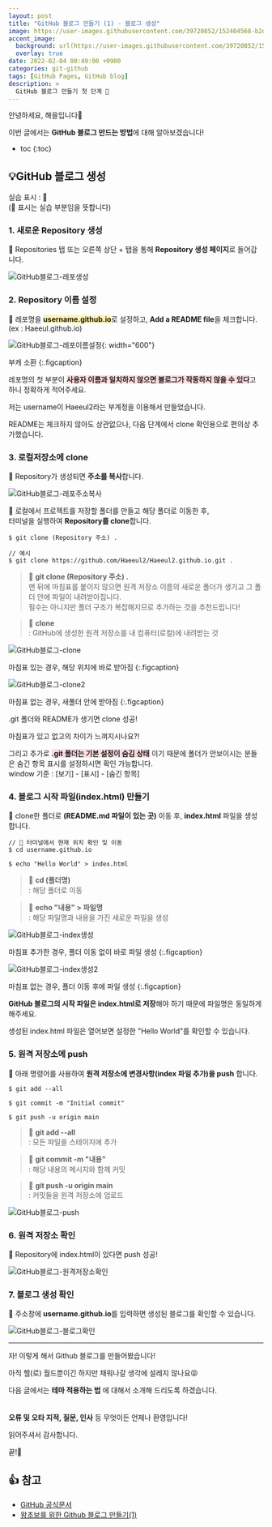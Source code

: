 ```yaml
---
layout: post
title: "GitHub 블로그 만들기 (1) - 블로그 생성"
image: https://user-images.githubusercontent.com/39720852/152404568-b2da4b99-b9b1-4bcb-8c94-a2fea473c9db.png
accent_image:
  background: url(https://user-images.githubusercontent.com/39720852/152405232-29b296d1-653c-4505-ad3c-07fd5a680d17.png) center/cover
  overlay: true
date: 2022-02-04 00:49:00 +0900
categories: git-github
tags: [GitHub Pages, GitHub blog]
description: >
  GitHub 블로그 만들기 첫 단계 🥨
---
```


안녕하세요, 해을입니다🦖

이번 글에서는 **GitHub 블로그 만드는 방법**에 대해 알아보겠습니다!

* toc
{:toc}

## 💡GitHub 블로그 생성

실습 표시 : 🥨  
(🥨 표시는 실습 부분임을 뜻합니다)

### 1. 새로운 Repository 생성

🥨 Repositories 탭 또는 오른쪽 상단 + 탭을 통해 **Repository 생성 페이지**로 들어갑니다.

![GitHub블로그-레포생성](https://user-images.githubusercontent.com/39720852/152359126-02f10610-6903-4e11-9535-656c5eafa768.png)

### 2. Repository 이름 설정

🥨 레포명을 <span style="background-color:#fff5b1">**username.github.io**</span>로 설정하고, **Add a README file**을 체크합니다.  
(ex : Haeeul.github.io)

![GitHub블로그-레포이름설정](https://user-images.githubusercontent.com/39720852/152364544-71e73390-ecf5-4c3a-bd94-a48d32a12a89.png){: width="600"}

부캐 소환
{:.figcaption}

레포명의 첫 부분이 <span style="background-color:#ffdce0">**사용자 이름과 일치하지 않으면 블로그가 작동하지 않을 수 있다**</span>고 하니 정확하게 적어주세요.

저는 username이 Haeeul2라는 부계정을 이용해서 만들었습니다.

README는 체크하지 않아도 상관없으나, 다음 단계에서 clone 확인용으로 편의상 추가했습니다.

### 3. 로컬저장소에 clone

🥨 Repository가 생성되면 **주소를 복사**합니다.

![GitHub블로그-레포주소복사](https://user-images.githubusercontent.com/39720852/152365904-ad2afccd-db91-4182-aa9b-5f467201374f.png)

🥨 로컬에서 프로젝트를 저장할 폴더를 만들고 해당 폴더로 이동한 후,  
터미널을 실행하여 **Repository를 clone**합니다.

```
$ git clone (Repository 주소) .

// 예시
$ git clone https://github.com/Haeeul2/Haeeul2.github.io.git .
```

> 📌 **git clone (Repository 주소) .**  
> 맨 뒤에 마침표를 붙이지 않으면 원격 저장소 이름의 새로운 폴더가 생기고 그 폴더 안에 파일이 내려받아집니다.  
> 필수는 아니지만 폴더 구조가 복잡해지므로 추가하는 것을 추천드립니다!

> 📌 **clone**  
> : GitHub에 생성한 원격 저장소를 내 컴퓨터(로컬)에 내려받는 것

![GitHub블로그-clone](https://user-images.githubusercontent.com/39720852/152366769-d838b5ea-b55d-4464-8f2a-6e4ceb1f7459.png)

마침표 있는 경우, 해당 위치에 바로 받아짐
{:.figcaption}

![GitHub블로그-clone2](https://user-images.githubusercontent.com/39720852/152366756-fa451d9e-d127-4855-9145-05750b5b2b48.png)

마침표 없는 경우, 새폴더 안에 받아짐
{:.figcaption}

.git 폴더와 README가 생기면 clone 성공!

마침표가 있고 없고의 차이가 느껴지시나요?!

그리고 추가로 <span style="background-color:#ffdce0">**.git 폴더는 기본 설정이 숨김 상태**</span> 이기 때문에 폴더가 안보이시는 분들은 숨긴 항목 표시를 설정하시면 확인 가능합니다.  
window 기준 : [보기] - [표시] - [숨긴 항목]

### 4. 블로그 시작 파일(index.html) 만들기

🥨 clone한 폴더로 **(README.md 파일이 있는 곳)** 이동 후, **index.html** 파일을 생성합니다.

```
// 🥨 터미널에서 현재 위치 확인 및 이동
$ cd username.github.io

$ echo "Hello World" > index.html
```

> 📌 **cd (폴더명)**  
> : 해당 폴더로 이동

> 📌 **echo "내용" > 파일명**  
> : 해당 파일명과 내용을 가진 새로운 파일을 생성

![GitHub블로그-index생성](https://user-images.githubusercontent.com/39720852/152369831-3ae469d7-f021-4f41-a5e3-ab527a8c095b.png)

마침표 추가한 경우, 폴더 이동 없이 바로 파일 생성
{:.figcaption}

![GitHub블로그-index생성2](https://user-images.githubusercontent.com/39720852/152369732-acd0174d-c837-477b-9ebc-b61cb3770dcc.png)

마침표 없는 경우, 폴더 이동 후에 파일 생성
{:.figcaption}

**GitHub 블로그의 시작 파일은 index.html로 저장**해야 하기 때문에 파일명은 동일하게 해주세요.

생성된 index.html 파일은 열어보면 설정한 "Hello World"를 확인할 수 있습니다.

### 5. 원격 저장소에 push

🥨 아래 명령어를 사용하여 **원격 저장소에 변경사항(index 파일 추가)을 push** 합니다.

```
$ git add --all

$ git commit -m "Initial commit"

$ git push -u origin main
```

> 📌 **git add --all**  
> : 모든 파일을 스테이지에 추가

> 📌 **git commit -m "내용"**  
> : 해당 내용의 메시지와 함께 커밋

> 📌 **git push -u origin main**  
> : 커밋들을 원격 저장소에 업로드

![GitHub블로그-push](https://user-images.githubusercontent.com/39720852/152387750-59d5b599-65c0-4bb7-8621-dbc23738b5cd.png)

### 6. 원격 저장소 확인

🥨 Repository에 index.html이 있다면 push 성공!

![GitHub블로그-원격저장소확인](https://user-images.githubusercontent.com/39720852/152388125-0cd3a768-e22d-4f90-87b9-d19237c8a7c7.png)

### 7. 블로그 생성 확인

🥨 주소창에 **username.github.io**를 입력하면 생성된 블로그를 확인할 수 있습니다.

![GitHub블로그-블로그확인](https://user-images.githubusercontent.com/39720852/152394195-595bcc8f-18c1-467d-ad53-256740480303.png)

---

자! 이렇게 해서 Github 블로그를 만들어봤습니다!

아직 헬(로) 월드뿐이긴 하지만 채워나갈 생각에 설레지 않나요😝

다음 글에서는 <span style="background-color:#f6f8fa">**테마 적용하는 법**</span> 에 대해서 소개해 드리도록 하겠습니다.
<br/><br/><br/>
**오류 및 오타 지적, 질문, 인사** 등 무엇이든 언제나 환영입니다!

읽어주셔서 감사합니다.

끝!🦕

## 👍 참고

- [GitHub 공식문서](https://pages.github.com/)
- [왕초보를 위한 Github 블로그 만들기(1)](https://zeddios.tistory.com/1222)
